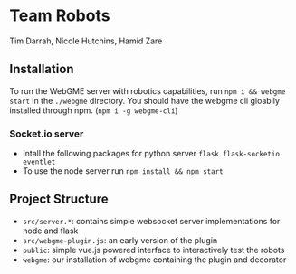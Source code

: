 # Team Robots
Tim Darrah, Nicole Hutchins, Hamid Zare

## Installation
To run the WebGME server with robotics capabilities, run `npm i && webgme start` in the `./webgme` directory. You should have the webgme cli gloablly installed through npm. (`npm i -g webgme-cli`)

### Socket.io server
- Intall the following packages for python server `flask flask-socketio eventlet`
- To use the node server run `npm install && npm start`

## Project Structure
 - `src/server.*`: contains simple websocket server implementations for node and flask
 - `src/webgme-plugin.js`: an early version of the plugin
 - `public`: simple vue.js powered interface to interactively test the robots
 - `webgme`: our installation of webgme containing the plugin and decorator
